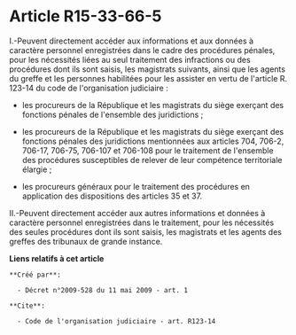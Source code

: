 # Article R15-33-66-5

I.-Peuvent directement accéder aux informations et aux données à caractère personnel enregistrées dans le cadre des
procédures pénales, pour les nécessités liées au seul traitement des infractions ou des procédures dont ils sont saisis, les
magistrats suivants, ainsi que les agents du greffe et les personnes habilitées pour les assister en vertu de l'article R.
123-14 du code de l'organisation judiciaire
:

- les procureurs de la République et les magistrats du siège exerçant des fonctions pénales de l'ensemble des juridictions ;

- les procureurs de la République et les magistrats du siège exerçant des fonctions pénales des juridictions mentionnées aux
articles 704, 706-2, 706-17, 706-75, 706-107 et 706-108 pour le traitement de l'ensemble des procédures susceptibles de
relever de leur compétence territoriale élargie ;

- les procureurs généraux pour le traitement des procédures en application des dispositions des articles 35 et 37. 

II.-Peuvent directement accéder aux autres informations et données à caractère personnel enregistrées dans le traitement,
pour les nécessités des seules procédures dont ils sont saisis, les magistrats et les agents des greffes des tribunaux de
grande instance.

**Liens relatifs à cet article**

	**Créé par**:

	  - Décret n°2009-528 du 11 mai 2009 - art. 1

	**Cite**:

	  - Code de l'organisation judiciaire - art. R123-14
